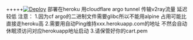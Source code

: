 +++++[![Deploy](https://www.herokucdn.com/deploy/button.png)](https://heroku.com/deploy)
部署在heroku 用cloudflare argo tunnel 传输v2ray流量 延迟较低
注意：
1.因为cf argo的二进制文件需要glibc所以不能用alpine 占用可能比直接走heroku高
2.需要用自动Ping维持xxx.herokuapp.com的地址 不然会自动休眠须访问对应herokuapp地址启动
3.请保管好你的cart.pem
